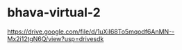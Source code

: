 # bhava-virtual-2
https://drive.google.com/file/d/1uXiI68To5mqodf6AnMN--Mx2i12tgN6Q/view?usp=drivesdk
